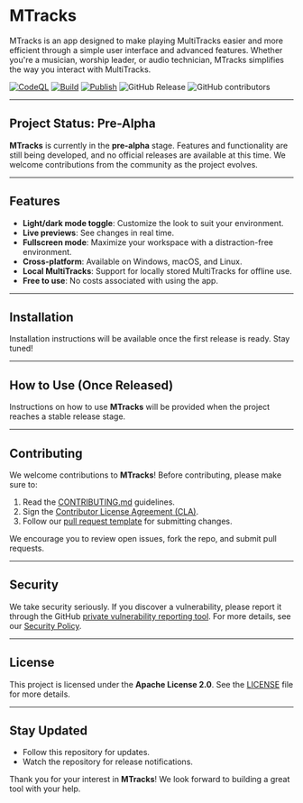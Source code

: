 # MTracks

MTracks is an app designed to make playing MultiTracks easier and more efficient through a simple user interface and advanced features. Whether you're a musician, worship leader, or audio technician, MTracks simplifies the way you interact with MultiTracks.

[![CodeQL](https://github.com/GGort/MTracks/actions/workflows/github-code-scanning/codeql/badge.svg?branch=development)](https://github.com/GGort/MTracks/actions/workflows/github-code-scanning/codeql)
[![Build](https://github.com/GGort/MTracks/actions/workflows/Dev_build.yml/badge.svg)](https://github.com/GGort/MTracks/actions/workflows/Dev_build.yml)
[![Publish](https://github.com/GGort/MTracks/actions/workflows/Release.yml/badge.svg)](https://github.com/GGort/MTracks/actions/workflows/Release.yml)
![GitHub Release](https://img.shields.io/github/v/release/GGort/MTracks)
![GitHub contributors](https://img.shields.io/github/contributors/GGort/MTracks)

---

## Project Status: Pre-Alpha

**MTracks** is currently in the **pre-alpha** stage. Features and functionality are still being developed, and no official releases are available at this time. We welcome contributions from the community as the project evolves.

---

## Features

- **Light/dark mode toggle**: Customize the look to suit your environment.
- **Live previews**: See changes in real time.
- **Fullscreen mode**: Maximize your workspace with a distraction-free environment.
- **Cross-platform**: Available on Windows, macOS, and Linux.
- **Local MultiTracks**: Support for locally stored MultiTracks for offline use.
- **Free to use**: No costs associated with using the app.

---

## Installation

Installation instructions will be available once the first release is ready. Stay tuned!

---

## How to Use (Once Released)

Instructions on how to use **MTracks** will be provided when the project reaches a stable release stage.

---

## Contributing

We welcome contributions to **MTracks**! Before contributing, please make sure to:

1. Read the [CONTRIBUTING.md](./CONTRIBUTING.md) guidelines.
2. Sign the [Contributor License Agreement (CLA)](./CLA.md).
3. Follow our [pull request template](./.github/pull_request_template.md) for submitting changes.

We encourage you to review open issues, fork the repo, and submit pull requests.

---

## Security

We take security seriously. If you discover a vulnerability, please report it through the GitHub [private vulnerability reporting tool](https://github.com/GGort/MTracks/security/advisories). For more details, see our [Security Policy](./SECURITY.md).

---

## License

This project is licensed under the **Apache License 2.0**. See the [LICENSE](./LICENSE) file for more details.

---

## Stay Updated

- Follow this repository for updates.
- Watch the repository for release notifications.

Thank you for your interest in **MTracks**! We look forward to building a great tool with your help.

